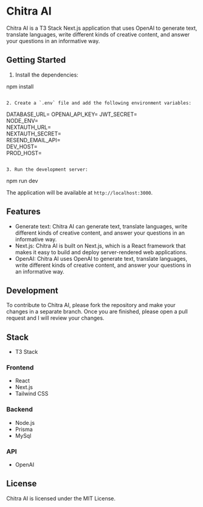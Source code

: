# Chitra AI

Chitra AI is a T3 Stack Next.js application that uses OpenAI to generate text, translate languages, write different kinds of creative content, and answer your questions in an informative way.

## Getting Started

1. Install the dependencies:

npm install

```

2. Create a `.env` file and add the following environment variables:

```

DATABASE_URL=
OPENAI_API_KEY=
JWT_SECRET= <br>
NODE_ENV= <br>
NEXTAUTH_URL= <br>
NEXTAUTH_SECRET= <br>
RESEND_EMAIL_API= <br>
DEV_HOST= <br>
PROD_HOST= <br>

```

3. Run the development server:

```

npm run dev

The application will be available at `http://localhost:3000`.

## Features

- Generate text: Chitra AI can generate text, translate languages, write different kinds of creative content, and answer your questions in an informative way.
- Next.js: Chitra AI is built on Next.js, which is a React framework that makes it easy to build and deploy server-rendered web applications.
- OpenAI: Chitra AI uses OpenAI to generate text, translate languages, write different kinds of creative content, and answer your questions in an informative way.

## Development

To contribute to Chitra AI, please fork the repository and make your changes in a separate branch. Once you are finished, please open a pull request and I will review your changes.

## Stack

- T3 Stack

### Frontend

- React
- Next.js
- Tailwind CSS

### Backend

- Node.js
- Prisma
- MySql

### API

- OpenAI

## License

Chitra AI is licensed under the MIT License.
